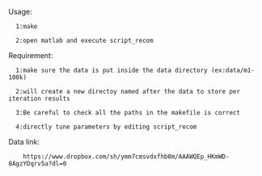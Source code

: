 Usage:

      1:make

      2:open matlab and execute script_recom

Requirement:

	  1:make sure the data is put inside the data directory (ex:data/m1-100k)

	  2:will create a new directoy named after the data to store per iteration results

	  3:Be careful to check all the paths in the makefile is correct

	  4:directly tune parameters by editing script_recom

Data link:

		https://www.dropbox.com/sh/ymm7cmsvdxfhb0m/AAAWQEp_HKmWD-8AgzYDqrv5a?dl=0

